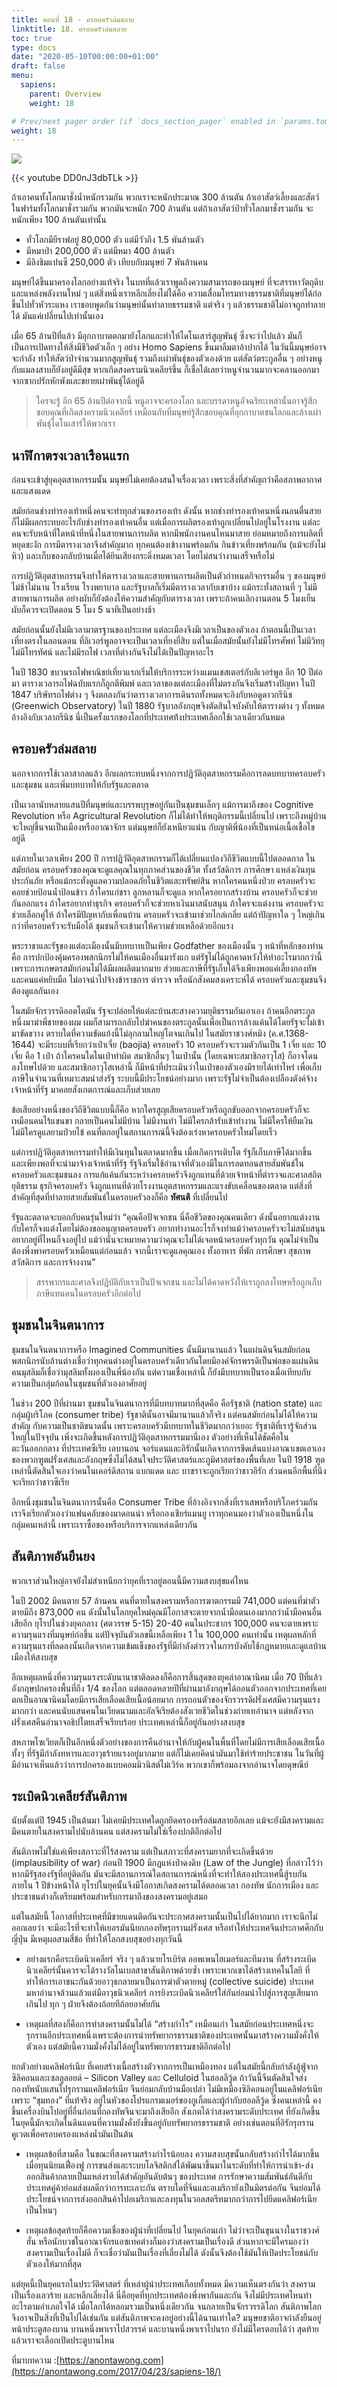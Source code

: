 ```yaml
---
title: ตอนที่ 18 - ครอบครัวล่มสลาย
linktitle: 18. ครอบครัวล่มสลาย 
toc: true
type: docs
date: "2020-05-10T00:00:00+01:00"
draft: false
menu:
  sapiens:
    parent: Overview
    weight: 18

# Prev/next pager order (if `docs_section_pager` enabled in `params.toml`)
weight: 18
---
```


![](https://github.com/dragon-library/markdown/raw/master/Library/content/book/homo-sapiens/img/cover-sapiens.jpg)

{{< youtube DD0nJ3dbTLk  >}}

ถ้าเอาคนทั้งโลกมาชั่งน้ำหนักรวมกัน พวกเราจะหนักประมาณ 300 ล้านตัน ถ้าเอาสัตว์เลี้ยงและสัตว์ในฟาร์มทั้งโลกมาชั่งรวมกัน พวกมันจะหนัก 700 ล้านตัน แต่ถ้าเอาสัตว์ป่าทั่วโลกมาชั่งรวมกัน จะหนักเพียง 100 ล้านตันเท่านั้น

- ทั่วโลกมียีราฟอยู่ 80,000 ตัว แต่มีวัวถึง 1.5 พันล้านตัว
- มีหมาป่า 200,000 ตัว แต่มีหมา 400 ล้านตัว
- มีลิงชิมแปนซี 250,000 ตัว เทียบกับมนุษย์ 7 พันล้านคน

มนุษย์ได้ขึ้นมาครองโลกอย่างแท้จริง ในบทที่แล้วเราพูดถึงความสามารถของมนุษย์ ที่จะสรรหาวัตถุดิบและแหล่งพลังงานใหม่ ๆ แต่สิ่งหนึ่งเราหลีกเลี่ยงไม่ได้คือ ความเสื่อมโทรมทางธรรมชาติที่มนุษย์ได้ก่อขึ้นไปทั่วหัวระแหง เราชอบพูดกันว่ามนุษย์นั้นทำลายธรรมชาติ แต่จริง ๆ แล้วธรรมชาติไม่อาจถูกทำลายได้ มันแค่เปลี่ยนไปเท่านั้นเอง

เมื่อ 65 ล้านปีที่แล้ว มีอุกกาบาตตกมายังโลกและทำให้ไดโนเสาร์สูญพันธุ์ ซึ่งจะว่าไปแล้ว มันก็เป็นการเปิดทางให้สิ่งมีชีวิตตัวเล็ก ๆ อย่าง Homo Sapiens ขึ้นมาลืมตาอ้าปากได้ ในวันนี้มนุษย์อาจจะกำลัง ทำให้สัตว์ป่าจำนวนมากสูญพันธุ์ รวมถึงเผ่าพันธุ์ของตัวเองด้วย แต่สัตว์ตระกูลอื่น ๆ อย่างหนูกับแมลงสาบก็ยังอยู่ดีมีสุข หากเกิดสงครามนิวเคลียร์ขึ้น ก็เชื่อได้เลยว่าหนูจำนวนมากจะคลานออกมาจากซากปรักหักพังและขยายเผ่าพันธุ์ได้อยู่ดี

> ใครจะรู้ อีก 65 ล้านปีต่อจากนี้ หนูอาจจะครองโลก และบรรดาหนูอัจฉริยะเหล่านั้นอาจรู้สึกขอบคุณที่เกิดสงครามนิวเคลียร์ เหมือนกับที่มนุษย์รู้สึกขอบคุณที่อุกกาบาตชนโลกและล้างเผ่าพันธุ์ไดโนเสาร์ให้พวกเรา

## นาฬิกาตรงเวลาเรือนแรก

ก่อนจะเข้าสู่ยุคอุตสาหกรรมนั้น มนุษย์ไม่เคยต้องสนใจเรื่องเวลา เพราะสิ่งที่สำคัญกว่าคือสภาพอากาศและแสงแดด 

สมัยก่อนช่างทำรองเท้าหนึ่งคนจะทำทุกส่วนของรองเท้า ดังนั้น หากช่างทำรองเท้าคนหนึ่งนอนตื่นสาย ก็ไม่มีผลกระทบอะไรกับช่างทำรองเท้าคนอื่น แต่เมื่อการผลิตรองเท้าถูกเปลี่ยนไปอยู่ในโรงงาน แต่ละคนจะรับหน้าที่ใดหน้าที่หนึ่งในสายพานการผลิต หากมีพนักงานคนไหนมาสาย ย่อมหมายถึงการผลิตที่หยุดชะงัก การมีตารางเวลาจึงสำคัญมาก ทุกคนต้องเข้างานพร้อมกัน กินข้าวเที่ยงพร้อมกัน (แม้จะยังไม่หิว) และเก็บของกลับบ้านเมื่อได้ยินเสียงกระดิ่งหมดเวลา โดยไม่สนว่างานเสร็จหรือไม่

การปฏิวัติอุตสาหกรรมจึงทำให้ตารางเวลาและสายพานการผลิตเป็นตัวกำหนดกิจกรรมอื่น ๆ ของมนุษย์ ไม่ช้าไม่นาน โรงเรียน โรงพยาบาล และรัฐบาลก็เริ่มมีตารางเวลากับเขาบ้าง แม้กระทั่งสถานที่ ๆ ไม่มีสายพานการผลิต อย่างผับก็ยังต้องให้ความสำคัญกับตารางเวลา เพราะถ้าคนเลิกงานตอน 5 โมงเย็น ผับก็ควรจะเปิดตอน 5 โมง 5 นาทีเป็นอย่างช้า

สมัยก่อนนั้นยังไม่มีเวลามาตรฐานของประเทศ แต่ละเมืองจึงมีเวลาเป็นของตัวเอง ถ้าตอนนี้เป็นเวลาเที่ยงตรงในลอนดอน ที่ลิเวอร์พูลอาจจะเป็นเวลาเที่ยงยี่สิบ แต่ในเมื่อสมัยนั้นยังไม่มีโทรศัพท์ ไม่มีวิทยุ ไม่มีโทรทัศน์ และไม่มีรถไฟ เวลาที่ต่างกันจึงไม่ได้เป็นปัญหาอะไร

ในปี 1830 ขบวนรถไฟพาณิชย์เที่ยวแรกเริ่มให้บริการระหว่างแมนเชสเตอร์กับลิเวอร์พูล อีก 10 ปีต่อมา ตารางเวลารถไฟฉบับแรกก็ถูกตีพิมพ์ และเวลาของแต่ละเมืองที่ไม่ตรงกันจึงเริ่มสร้างปัญหา ในปี 1847 บริษัทรถไฟต่าง ๆ จึงตกลงกันว่าตารางเวลาการเดินรถทั้งหมดจะอิงกับหอดูดาวกรีนิช (Greenwich Observatory) ในปี 1880 รัฐบาลอังกฤษจึงตัดสินใจบังคับให้ตารางต่าง ๆ ทั้งหมดอ้างอิงกับเวลากรีนิช นี่เป็นครั้งแรกของโลกที่ประเทศท้้งประเทศเลือกใช้เวลาเดียวกันหมด

## ครอบครัวล่มสลาย

นอกจากการใช้เวลาสากลแล้ว อีกผลกระทบหนึ่งจากการปฏิวัติอุตสาหกรรมคือการลดบทบาทครอบครัวและชุมชน และเพิ่มบทบาทให้กับรัฐและตลาด

เป็นเวลานับหลายแสนปีที่มนุษย์และบรรพบุรุษอยู่กันเป็นชุมชนเล็กๆ แม้การมาถึงของ Cognitive Revolution หรือ Agricultural Revolution ก็ไม่ได้ทำให้พฤติกรรมนี้เปลี่ยนไป เพราะถึงหมู่บ้านจะใหญ่ขึ้นจนเป็นเมืองหรืออาณาจักร แต่มนุษย์ก็ยังเหนียวแน่น กับญาติพี่น้องที่เป็นหน่อเนื้อเชื้อไขอยู่ดี
 
แต่ภายในเวลาเพียง 200 ปี การปฏิวัติอุตสาหกรรมก็ได้เปลี่ยนแปลงวิถีชีวิตแบบนี้ไปตลอดกาล ในสมัยก่อน ครอบครัวของคุณจะดูแลคุณในทุกภาคส่วนของชีวิต ทั้งสวัสดิการ การศึกษา แหล่งเงินทุน ประกันภัย หรือแม้กระทั่งดูแลความปลอดภัยในชีวิตและทรัพย์สิน หากใครคนหนึ่งป่วย ครอบครัวจะคอยช่วยป้อนน้ำป้อนข้าว ถ้าใครแก่ชรา ลูกหลานก็จะดูแล หากใครอยากสร้างบ้าน ครอบครัวก็จะช่วยกันออกแรง ถ้าใครอยากทำธุรกิจ ครอบครัวก็จะช่วยหาเงินมาสนับสนุน ถ้าใครจะแต่งงาน ครอบครัวจะช่วยเลือกคู่ให้ ถ้าใครมีปัญหากับเพื่อนบ้าน ครอบครัวจะเข้ามาช่วยไกล่เกลี่ย แต่ถ้าปัญหาใด ๆ ใหญ่เกินกว่าที่ครอบครัวจะรับมือได้ ชุมชนก็จะเข้ามาให้ความช่วยเหลือด้วยอีกแรง

พระราชาและรัฐของแต่ละเมืองนั้นมีบทบาทเป็นเพียง Godfather ของเมืองนั้น ๆ หน้าที่หลักของท่านคือ การปกป้องคุ้มครองพสกนิกรไม่ให้คนเมืองอื่นมารังแก แต่รัฐไม่ได้ถูกคาดหวังให้ทำอะไรมากกว่านี้ เพราะการเกษตรสมัยก่อนไม่ได้มีผลผลิตมากมาย ส่วยและภาษีที่รัฐเก็บได้จึงเพียงพอแค่เลี้ยงกองทัพและคนแค่หยิบมือ ไม่อาจนำไปจ้างข้าราชการ ตำรวจ หรือนักสังคมสงเคราะห์ได้ ครอบครัวและชุมชนจึงต้องดูแลกันเอง

ในสมัยจักรวรรดิออตโตมัน รัฐจะปล่อยให้แต่ละบ้านสะสางความยุติธรรมกันเอาเอง ถ้าคนอีกตระกูลหนึ่งมาฆ่าพี่ชายของผม ผมก็สามารถกลับไปฆ่าคนของตระกูลนั้นเพื่อเป็นการล้างแค้นได้โดยรัฐจะไม่เข้ามาขัดขวาง ตราบใดที่ความขัดแย้งนี้ไม่ลุกลามใหญ่โตจนเกินไป ในสมัยราชวงศ์หมิง (ค.ศ.1368-1644) จะมีระบบที่เรียกว่าเป๋าเจี่ย (baojia) ครอบครัว 10 ครอบครัวจะรวมตัวกันเป็น 1 เจี่ย และ 10 เจี่ย คือ 1 เป๋า ถ้าใครคนใดในเป๋าทำผิด สมาชิกอื่นๆ ในเป๋านั้น (โดยเฉพาะสมาชิกอาวุโส) ก็อาจโดนลงโทษไปด้วย และสมาชิกอาวุโสเหล่านี้ ก็มีหน้าที่ประเมินว่าในเป๋าของตัวเองมีรายได้เท่าไหร่ เพื่อเก็บภาษีในจำนวนที่เหมาะสมนำส่งรัฐ ระบบนี้มีประโยชน์อย่างมาก เพราะรัฐไม่จำเป็นต้องเปลืองตังค์จ้างเจ้าหน้าที่รัฐ มาคอยสังเกตการณ์และเก็บส่วยเลย

ข้อเสียอย่างหนึ่งของวิถีชีวิตแบบนี้ก็คือ หากใครสูญเสียครอบครัวหรือถูกขับออกจากครอบครัวก็จะเหมือนคนไร้แขนขา กลายเป็นคนไม่มีบ้าน ไม่มีงานทำ ไม่มีใครกล้ารับเข้าทำงาน ไม่มีใครให้ยืมเงิน ไม่มีใครดูแลยามป่วยไข้ คนที่ตกอยู่ในสถานการณ์นี้จึงต้องเร่งหาครอบครัวใหม่โดยเร็ว

แต่การปฏิวัติอุตสาหกรรมทำให้มีเงินทุนในตลาดมากขึ้น เมื่อเกิดการเติบโต รัฐก็เก็บภาษีได้มากขึ้น และเพียงพอที่จะนำมาจ้างเจ้าหน้าที่รัฐ รัฐจึงเริ่มใช้อำนาจที่ตัวเองมีในการลดทอนสายสัมพันธ์ในครอบครัวและชุมชนลง การแก้แค้นกันระหว่างครอบครัวจึงถูกแทนที่ด้วยเจ้าหน้าที่ตำรวจและศาลสถิตยุติธรรม ธุรกิจครอบครัว จึงถูกแทนที่ด้วยโรงงานอุตสาหกรรมและแรงขับเคลื่อนของตลาด แต่สิ่งที่สำคัญที่สุดที่ทำลายสายสัมพันธ์ในครอบครัวลงก็คือ **ทัศนติ** ที่เปลี่ยนไป

รัฐและตลาดจะบอกกับคนรุ่นใหม่ว่า “คุณคือปัจเจกชน นี่คือชีวิตของคุณคนเดียว ดังนั้นอยากแต่งงานกับใครก็จงแต่งโดยไม่ต้องขออนุญาตครอบครัว อยากทำงานอะไรก็จงทำแม้ว่าครอบครัวจะไม่สนับสนุน อยากอยู่ที่ไหนก็จงอยู่ไป แม้ว่านั่นจะหมายความว่าคุณจะไม่ได้เจอหน้าครอบครัวทุกวัน คุณไม่จำเป็นต้องพึ่งพาครอบครัวเหมือนแต่ก่อนแล้ว จากนี้เราจะดูแลคุณเอง ทั้งอาหาร ที่พัก การศึกษา สุขภาพ สวัสดิการ และการจ้างงาน”

> สรรพากรและศาลจึงปฏิบัติกับเราเป็นปัจเจกชน และไม่ได้คาดหวังให้เราถูกลงโทษหรือถูกเก็บภาษีแทนคนในครอบครัวอีกต่อไป

## ชุมชนในจินตนาการ

ชุมชนในจินตนาการหรือ Imagined Communities นั้นมีมานานแล้ว ในแผ่นดินจีนสมัยก่อน พสกนิกรนับล้านต่างเชื่อว่าทุกคนต่างอยู่ในครอบครัวเดียวกันโดยมีองค์จักรพรรดิเป็นพ่อของแผ่นดิน คนมุสลิมก็เชื่อว่ามุสลิมทั้งผองเป็นพี่น้องกัน แต่ความเชื่อเหล่านี้ ก็ยังมีบทบาทเป็นรองเมื่อเทียบกับความเป็นกลุ่มก้อนในชุมชนที่ตัวเองอาศัยอยู่

ในช่วง 200 ปีที่ผ่านมา ชุมชนในจินตนาการที่มีบทบาทมากที่สุดคือ คือรัฐชาติ (nation state) และ กลุ่มผู้บริโภค (consumer tribe) รัฐชาตินั้นอาจมีมานานแล้วก็จริง แต่คนสมัยก่อนไม่ได้ให้ความสำคัญ กับความเป็นชาติขนาดนั้น เพราะครอบครัวมีบทบาทในชีวิตมากกว่าเยอะ รัฐชาติที่เรารู้จักส่วนใหญ่ในปัจจุบัน เพิ่งจะเกิดขึ้นหลังการปฏิวัติอุตสาหกรรมมานี่เอง ตัวอย่างที่เห็นได้ชัดคือในตะวันออกกลาง ที่ประเทศซีเรีย เลบานอน จอร์แดนและอิรักนั้นเกิดจากการขีดเส้นแบ่งอาณาเขตเอาเองของพวกฑูตฝรั่งเศสและอังกฤษซึ่งไม่ได้สนใจประวัติศาสตร์และภูมิศาสตร์ของพื้นที่เลย ในปี 1918 ฑูตเหล่านี้ตัดสินใจเองว่าคนในเคอร์ดิสถาน แบกแดด และ บาซราจะถูกเรียกว่าชาวอิรัก ส่วนคนอีกพื้นที่นึงจะเรียกว่าชาวซีเรีย

อีกหนึ่งชุมชนในจินตนาการนั้นคือ Consumer Tribe ที่อ้างอิงจากสิ่งที่เราเสพหรือบริโภคร่วมกัน เราจึงเรียกตัวเองว่าแฟนคลับของมาดอนน่า หรือกองเชียร์แมนยู เราทุกคนมองว่าตัวเองเป็นหนึ่งในกลุ่มคนเหล่านี้ เพราะเราซื้อของหรือบริการจากแหล่งเดียวกัน

## สันติภาพอันยืนยง

พวกเราส่วนใหญ่อาจยังไม่สำเหนียกว่ายุคที่เราอยู่ตอนนี้มีความสงบสุขแค่ไหน

ในปี 2002 มีคนตาย 57 ล้านคน คนที่ตายในสงครามหรือการฆาตกรรมมี 741,000 แต่คนที่ฆ่าตัวตายมีถึง 873,000 คน ดังนั้นในโลกยุคใหม่คุณมีโอกาสจะตายจากน้ำมือตนเองมากกว่าน้ำมือคนอื่นเสียอีก ยุโรปในช่วงยุคกลาง (ศตวรรษ 5-15) 20-40 คนในประชากร 100,000 คนจะตายเพราะความรุนแรงที่มนุษย์ก่อขึ้น แต่ปัจจุบันตัวเลขนี้เหลือเพียง 1 ใน 100,000 คนเท่านั้น เหตุผลหลักที่ความรุนแรงที่ลดลงนั้นเกิดจากความเข้มแข็งของรัฐที่มีกำลังตำรวจในการบังคับใช้กฎหมายและดูแลบ้านเมืองให้สงบสุข

อีกเหตุผลหนึ่งที่ความรุนแรงระดับนานาชาติลดลงก็คือการสิ้นสุดของยุคล่าอาณานิคม เมื่อ 70 ปีที่แล้วอังกฤษปกครองพื้นที่ถึง 1/4 ของโลก แต่ตลอดหลายปีที่ผ่านมาอังกฤษได้ถอนตัวออกจากประเทศที่เคยตกเป็นอาณานิคมโดยมีการเสียเลือดเสียเนื้อน้อยมาก การถอนตัวของจักรวรรดิฝรั่งเศสมีความรุนแรงมากกว่า และคนนับแสนคนในเวียดนามและอัลจีเรียต้องสังเวยชีวิตในช่วงถ่ายเทอำนาจ แต่หลังจากฝรั่งเศสคืนอำนาจอธิปไตยเสร็จเรียบร้อย ประเทศเหล่านี้ก็อยู่กันอย่างสงบสุข

สหภาพโซเวียตก็เป็นอีกหนึ่งตัวอย่างของการคืนอำนาจให้กับผู้คนในพื้นที่โดยไม่มีการเสียเลือดเสียเนื้อ ทั้งๆ ที่รัฐมีกำลังทหารและอาวุธร้ายแรงอยู่มากมาย แต่ก็ไม่เคยคิดนำมันมาใช้ทำร้ายประชาชน ในวันที่ผู้มีอำนาจเห็นแล้วว่าการปกครองแบบคอมมิวนิสต์ไม่เวิร์ค พวกเขาก็พร้อมลงจากอำนาจโดยดุษณีย์

## ระเบิดนิวเคลียร์สันติภาพ

นับตั้งแต่ปี 1945 เป็นต้นมา ไม่เคยมีประเทศใดถูกยึดครองหรือล่มสลายอีกเลย แม้จะยังมีสงครามและมีคนตายในสงครามไปนับล้านคน แต่สงครามไม่ใช่เรื่องปกติอีกต่อไป

สันติภาพไม่ใช่แค่เพียงสภาวะที่ไร้สงคราม แต่เป็นสภาวะที่สงครามยากที่จะเกิดขึ้นด้วย (implausibility of war) ก่อนปี 1900 มีกฎแห่งป่าดงดิบ (Law of the Jungle) ที่กล่าวไว้ว่า หากมีรัฐสองรัฐที่อยู่ติดกัน มันจะมีสถานการณ์ใดสถานการณ์หนึ่งที่จะทำให้สองประเทศนี้สู้รบกันภายใน 1 ปีข้างหน้าได้ ยุโรปในยุคนั้นจึงมีโอกาสเกิดสงครามได้ตลอดเวลา กองทัพ นักการเมือง และประชาชนต่างก็เตรียมพร้อมสำหรับการมาถึงของสงครามอยู่เสมอ

แต่ในสมัยนี้ โอกาสที่ประเทศที่มีชายแดนติดกันจะประกาศสงครามนั้นเป็นไปได้ยากมาก เราจะนึกไม่ออกเลยว่า จะมีอะไรที่จะทำให้เยอรมันนียกกองทัพรุกรานฝรั่งเศส หรือทำให้ประเทศจีนประกาศศึกกับญี่ปุ่น มีเหตุผลสามสี่ข้อ ที่ทำให้โลกสงบสุขอย่างทุกวันนี้

- อย่างแรกคือระเบิดนิวเคลียร์ จริง ๆ แล้วนายโรเบิร์ต ออพเพนไฮเมอร์และทีมงาน ที่สร้างระเบิดนิวเคลียร์นั้นควรจะได้รางวัลโนเบลสาขาสันติภาพด้วยซ้ำ เพราะพวกเขาได้สร้างเทคโนโลยี ที่ทำให้การเอาชนะกันด้วยอาวุธกลายมาเป็นการฆ่าตัวตายหมู่ (collective suicide) ประเทศมหาอำนาจล้วนแล้วแต่มีอาวุธนิวเคลียร์ การยิงระเบิดนิวเคลียร์ใส่กันย่อมนำไปสู่การสูญเสียมากเกินไป ทุก ๆ ฝ่ายจึงต้องถ้อยทีถ้อยอาศัยกัน

- เหตุผลที่สองก็คือการทำสงครามนั้นไม่ได้ “สร้างกำไร” เหมือนเก่า ในสมัยก่อนประเทศหนึ่งจะรุกรานอีกประเทศหนึ่งเพราะต้องการนำทรัพยากรธรรมชาติของประเทศนั้นมาสร้างความมั่งคั่งให้ตัวเอง แต่สมัยนี้ความมั่งคั่งไม่ได้อยู่ในทรัพยากรธรรมชาติอีกต่อไป

ยกตัวอย่างแคลิฟอร์เนีย ที่เคยสร้างเนื้อสร้างตัวจากการเป็นเหมืองทอง แต่ในสมัยนี้กลับกำลังอู้ฟู่จากซิลิคอนและเซลลูลอยด์ – Silicon Valley และ Celluloid ในฮอลลีวู้ด ถ้าวันนี้จีนตัดสินใจส่งกองทัพนับแสนไปรุกรานแคลิฟอร์เนีย จีนย่อมกลับบ้านมือเปล่า ไม่มีเหมืองซิลิคอนอยู่ในแคลิฟอร์เนีย เพราะ “ขุมทอง” ที่แท้จริง อยู่ในหัวของโปรแกรมเมอร์ของกูเกิ้ลและผู้กำกับฮอลลีวู้ด ซึ่งคนเหล่านี้ คงขึ้นเครื่องบินไปอยู่ที่อื่นก่อนที่กองทัพจีนจะมาถึงเสียอีก สังเกตได้ว่าสงครามระดับประเทศ ที่ยังเกิดขึ้นในยุคนี้มักจะเกิดในดินแดนที่ความมั่งคั่งยังขึ้นอยู่กับทรัพยากรธรรมชาติ อย่างเช่นตอนที่อิรักรุกรานคูเวตเพื่อครอบครองแหล่งน้ำมันเป็นต้น

- เหตุผลข้อที่สามคือ ในขณะที่สงครามสร้างกำไรน้อยลง ความสงบสุขนั้นกลับสร้างกำไรได้มากขึ้น เมื่อทุนนิยมเฟื่องฟู การขนส่งและระบบโลจิสติกส์ได้พัฒนาขึ้นมาในระดับที่ทำให้การนำเข้า-ส่งออกสินค้ากลายเป็นแหล่งรายได้สำคัญอันดับต้นๆ ของประเทศ การรักษาความสัมพันธ์อันดีกับประเทศคู่ค้าย่อมส่งผลดีกว่าการทะเลาะกัน ตราบใดที่จีนและอเมริกายังเป็นมิตรต่อกัน จีนย่อมได้ประโยชน์จากการส่งออกสินค้าไปอเมริกาและลงทุนในวอลสตรีทมากกว่าการไปยึดแคลิฟอร์เนียเป็นไหนๆ

- เหตุผลข้อสุดท้ายก็คือความเชื่อของผู้นำที่เปลี่ยนไป ในยุคก่อนเก่า ไม่ว่าจะเป็นขุนนางในราชวงศ์ฮั่น หรือนักบวชในอาณาจักรแอซเทคต่างก็มองว่าสงครามเป็นเรื่องดี ส่วนหากจะมีใครมองว่าสงครามเป็นเรื่องไม่ดี ก็จะเชื่อว่ามันเป็นเรื่องที่เลี่ยงไม่ได้ ดังนั้นจึงต้องใช้มันให้เปิดประโยชน์กับตัวเองให้มากที่สุด

แต่ยุคนี้เป็นยุคแรกในประวัติศาสตร์ ที่เหล่าผู้นำประเทศเกือบทั้งหมด มีความเห็นตรงกันว่า สงครามเป็นเรื่องเลวร้าย และหลีกเลี่ยงได้ นี่คือยุคที่ทุกประเทศต้องพึ่งพากันและกัน จึงไม่มีประเทศไหนทำอะไรตามอำเภอใจได้ เมื่อโลกได้หลอมรวมเป็นหนึ่งเดียวกัน จนกลายเป็นจักรวรรดิโลก สันติภาพโลกจึงอาจเป็นสิ่งที่เป็นไปได้เช่นกัน แต่สันติภาพจะคงอยู่อย่างนี้ได้นานเท่าใด? มนุษยชาติอาจกำลังยืนอยู่หน้าประตูสองบาน บานหนึ่งพาเราไปสวรรค์ และบานหนึ่งพาเราไปนรก ยังไม่มีใครตอบได้ว่า สุดท้ายแล้วเราจะเลือกเปิดประตูบานไหน

ที่มาบทความ :[https://anontawong.com](https://anontawong.com/2017/04/23/sapiens-18/)
